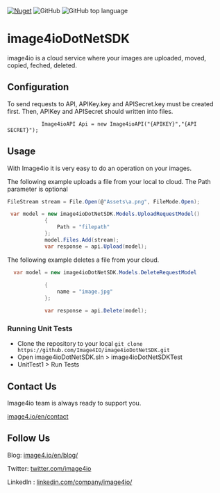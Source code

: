 [![Nuget](https://img.shields.io/nuget/v/image4io.DotNet.svg)](https://www.nuget.org/packages/image4io.DotNet)
![GitHub](https://img.shields.io/github/license/Image4IO/image4ioDotNetSDK.svg)
![GitHub top language](https://img.shields.io/github/languages/top/Image4IO/image4ioDotNetSDK.svg)

# image4ioDotNetSDK

image4io is a cloud service where your images are uploaded, moved, copied, feched, deleted.

## Configuration

To send requests to API, APIKey.key and APISecret.key must be created first. Then, APIKey and APISecret should written into files.

 ```charp
            Image4ioAPI Api = new Image4ioAPI("{APIKEY}","{API SECRET}");
```

## Usage

With Image4io it is very easy to do an operation on your images.

The following example uploads a file from your local to cloud. The Path parameter is optional

```csharp
FileStream stream = File.Open(@"Assets\a.png", FileMode.Open);

 var model = new image4ioDotNetSDK.Models.UploadRequestModel()
            {
                Path = "filepath"
            };
            model.Files.Add(stream);  
            var response = api.Upload(model);
```

The following example deletes a file from your cloud.

```csharp
  var model = new image4ioDotNetSDK.Models.DeleteRequestModel
  
            {
                name = "image.jpg"
            };

            var response = api.Delete(model);
```

### Running Unit Tests

* Clone the repository to your local `git clone https://github.com/Image4IO/image4ioDotNetSDK.git`
* Open image4ioDotNetSDK.sln > image4ioDotNetSDKTest
* UnitTest1 > Run Tests

## Contact Us

Image4io team is always ready to support you.

[image4.io/en/contact](https://image4.io/en/contact)

## Follow Us

Blog: [image4.io/en/blog/](https://image4.io/en/blog/)

Twitter: [twitter.com/image4io](https://twitter.com/image4io)

LinkedIn : [linkedin.com/company/image4io/](https://www.linkedin.com/company/image4io/)
